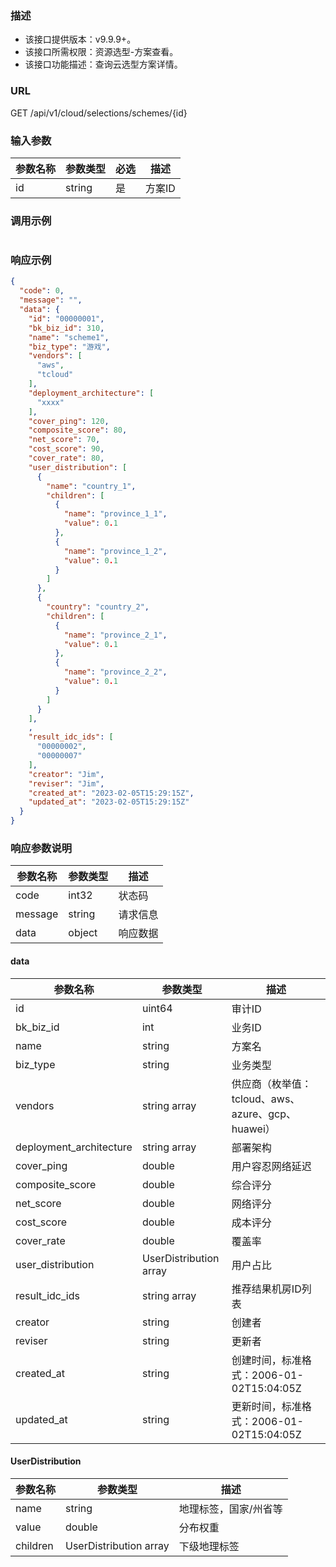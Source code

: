 ### 描述

- 该接口提供版本：v9.9.9+。
- 该接口所需权限：资源选型-方案查看。
- 该接口功能描述：查询云选型方案详情。

### URL

GET /api/v1/cloud/selections/schemes/{id}

### 输入参数

| 参数名称 | 参数类型   | 必选 | 描述   |
|------|--------|----|------|
| id   | string | 是  | 方案ID |

### 调用示例

```json
```

### 响应示例

```json
{
  "code": 0,
  "message": "",
  "data": {
    "id": "00000001",
    "bk_biz_id": 310,
    "name": "scheme1",
    "biz_type": "游戏",
    "vendors": [
      "aws",
      "tcloud"
    ],
    "deployment_architecture": [
      "xxxx"
    ],
    "cover_ping": 120,
    "composite_score": 80,
    "net_score": 70,
    "cost_score": 90,
    "cover_rate": 80,
    "user_distribution": [
      {
        "name": "country_1",
        "children": [
          {
            "name": "province_1_1",
            "value": 0.1
          },
          {
            "name": "province_1_2",
            "value": 0.1
          }
        ]
      },
      {
        "country": "country_2",
        "children": [
          {
            "name": "province_2_1",
            "value": 0.1
          },
          {
            "name": "province_2_2",
            "value": 0.1
          }
        ]
      }
    ],
    ,
    "result_idc_ids": [
      "00000002",
      "00000007"
    ],
    "creator": "Jim",
    "reviser": "Jim",
    "created_at": "2023-02-05T15:29:15Z",
    "updated_at": "2023-02-05T15:29:15Z"
  }
}
```

### 响应参数说明

| 参数名称    | 参数类型   | 描述   |
|---------|--------|------|
| code    | int32  | 状态码  |
| message | string | 请求信息 |
| data    | object | 响应数据 |

#### data

| 参数名称                    | 参数类型                   | 描述                                   |
|-------------------------|------------------------|--------------------------------------|
| id                      | uint64                 | 审计ID                                 |
| bk_biz_id               | int                    | 业务ID                                 |
| name                    | string                 | 方案名                                  |
| biz_type                | string                 | 业务类型                                 |
| vendors                 | string array           | 供应商（枚举值：tcloud、aws、azure、gcp、huawei） |
| deployment_architecture | string array           | 部署架构                                 |
| cover_ping              | double                 | 用户容忍网络延迟                             |
| composite_score         | double                 | 综合评分                                 |
| net_score               | double                 | 网络评分                                 |
| cost_score              | double                 | 成本评分                                 |
| cover_rate              | double                 | 覆盖率                                  |
| user_distribution       | UserDistribution array | 用户占比                                 |
| result_idc_ids          | string array           | 推荐结果机房ID列表                           |
| creator                 | string                 | 创建者                                  |
| reviser                 | string                 | 更新者                                  |
| created_at              | string                 | 创建时间，标准格式：2006-01-02T15:04:05Z       |
| updated_at              | string                 | 更新时间，标准格式：2006-01-02T15:04:05Z       |

#### UserDistribution

| 参数名称     | 参数类型                   | 描述          |
|----------|------------------------|-------------|
| name     | string                 | 地理标签，国家/州省等 |
| value    | double                 | 分布权重        |
| children | UserDistribution array | 下级地理标签      |

